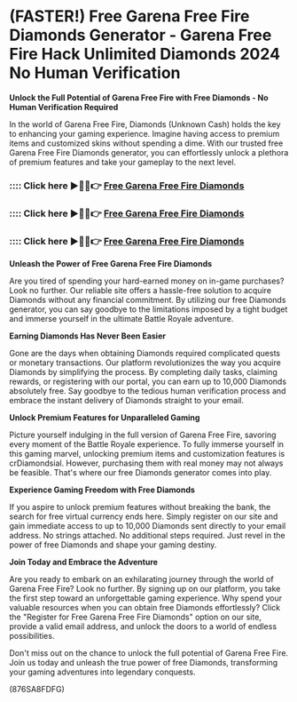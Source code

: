 # **(FASTER!) Free Garena Free Fire Diamonds Generator - Garena Free Fire Hack Unlimited Diamonds 2024 No Human Verification**

**Unlock the Full Potential of Garena Free Fire with Free Diamonds - No Human Verification Required**

In the world of Garena Free Fire, Diamonds (Unknown Cash) holds the key to enhancing your gaming experience. Imagine having access to premium items and customized skins without spending a dime. With our trusted free Garena Free Fire Diamonds generator, you can effortlessly unlock a plethora of premium features and take your gameplay to the next level.

### :::: Click here ►🔴✅👉 <a href="https://www.specialauctionservices.com/getmedia/17fa2616-71da-44e7-9a85-268c7f44ab14/fr33f1r3.html">Free Garena Free Fire Diamonds</a>

### :::: Click here ►🔴✅👉 <a href="https://www.specialauctionservices.com/getmedia/17fa2616-71da-44e7-9a85-268c7f44ab14/fr33f1r3.html">Free Garena Free Fire Diamonds</a>

### :::: Click here ►🔴✅👉 <a href="https://www.specialauctionservices.com/getmedia/17fa2616-71da-44e7-9a85-268c7f44ab14/fr33f1r3.html">Free Garena Free Fire Diamonds</a>

**Unleash the Power of Free Garena Free Fire Diamonds**

Are you tired of spending your hard-earned money on in-game purchases? Look no further. Our reliable site offers a hassle-free solution to acquire Diamonds without any financial commitment. By utilizing our free Diamonds generator, you can say goodbye to the limitations imposed by a tight budget and immerse yourself in the ultimate Battle Royale adventure.

**Earning Diamonds Has Never Been Easier**

Gone are the days when obtaining Diamonds required complicated quests or monetary transactions. Our platform revolutionizes the way you acquire Diamonds by simplifying the process. By completing daily tasks, claiming rewards, or registering with our portal, you can earn up to 10,000 Diamonds absolutely free. Say goodbye to the tedious human verification process and embrace the instant delivery of Diamonds straight to your email.

**Unlock Premium Features for Unparalleled Gaming**

Picture yourself indulging in the full version of Garena Free Fire, savoring every moment of the Battle Royale experience. To fully immerse yourself in this gaming marvel, unlocking premium items and customization features is crDiamondsial. However, purchasing them with real money may not always be feasible. That's where our free Diamonds generator comes into play.

**Experience Gaming Freedom with Free Diamonds**

If you aspire to unlock premium features without breaking the bank, the search for free virtual currency ends here. Simply register on our site and gain immediate access to up to 10,000 Diamonds sent directly to your email address. No strings attached. No additional steps required. Just revel in the power of free Diamonds and shape your gaming destiny.

**Join Today and Embrace the Adventure**

Are you ready to embark on an exhilarating journey through the world of Garena Free Fire? Look no further. By signing up on our platform, you take the first step toward an unforgettable gaming experience. Why spend your valuable resources when you can obtain free Diamonds effortlessly? Click the "Register for Free Garena Free Fire Diamonds" option on our site, provide a valid email address, and unlock the doors to a world of endless possibilities.

Don't miss out on the chance to unlock the full potential of Garena Free Fire. Join us today and unleash the true power of free Diamonds, transforming your gaming adventures into legendary conquests.


(876SA8FDFG)
